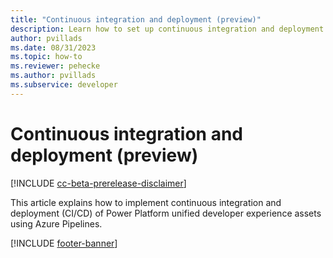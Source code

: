 ```yaml
---
title: "Continuous integration and deployment (preview)"
description: Learn how to set up continuous integration and deployment using Azure Pipelines.
author: pvillads
ms.date: 08/31/2023
ms.topic: how-to
ms.reviewer: pehecke
ms.author: pvillads
ms.subservice: developer
---
```


# Continuous integration and deployment (preview)

[!INCLUDE [cc-beta-prerelease-disclaimer](../../includes/cc-beta-prerelease-disclaimer.md)]

This article explains how to implement continuous integration and deployment (CI/CD) of Power Platform unified developer experience assets using Azure Pipelines.

[!INCLUDE [footer-banner](../../includes/footer-banner.md)]